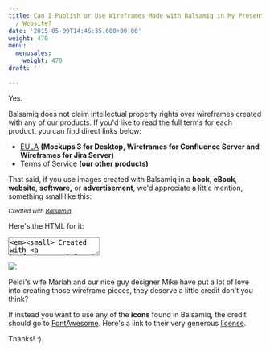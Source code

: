 ```yaml
---
title: Can I Publish or Use Wireframes Made with Balsamiq in My Presentation / Book
  / Website?
date: '2015-05-09T14:46:35.000+00:00'
weight: 470
menu:
  menusales:
    weight: 470
draft: ''

---
```


Yes.

Balsamiq does not claim intellectual property rights over wireframes created with any of our products. If you'd like to read the full terms for each product, you can find direct links below:

* [EULA](https://balsamiq.com/legal/terms/eula/#15) **(Mockups 3 for Desktop, Wireframes for Confluence Server and Wireframes for Jira Server)**
* [Terms of Service](https://balsamiq.com/legal/terms/tos/#ip-rights) **(our other products)**

That said, if you use images created with Balsamiq in a **book**, **eBook**, **website**, **software,** or **advertisement**, we'd appreciate a little mention, something small like this:

_<small>Created with [Balsamiq](https://balsamiq.com/).</small>_

Here's the HTML for it:

<textarea class="full" rows="2"><em><small> Created with <a href="https://balsamiq.com">Balsamiq</a>.</small></em></textarea>

![](https://media.balsamiq.com/img/support/sales/mariah_drawing.jpg)

Peldi's wife Mariah and our nice guy designer Mike have put a lot of love into creating those wireframe pieces, they deserve a little credit don't you think?

If instead you want to use any of the **icons** found in Balsamiq, the credit should go to <a href="http://fontawesome.io/">FontAwesome</a>. Here's a link to their very generous <a href="http://fontawesome.io/license/">license</a>.

Thanks! :)
